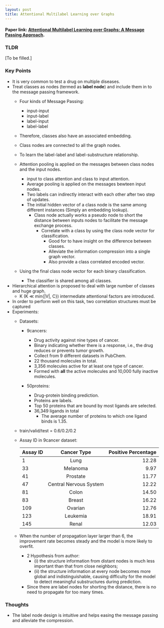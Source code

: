 ```yaml
---
layout: post
title: Attentional Multilabel Learning over Graphs
---
```


#### Paper link: [Attentional Multilabel Learning over Graphs: A Message Passing Approach](https://arxiv.org/abs/1804.00293).
### TLDR
[To be filled.]

### Key Points
- It is very common to test a drug on multiple diseases.
- Treat classes as nodes (termed as **label node**) and include them in to the message passing framework.
    - Four kinds of Message Passing:
        - input-input
        - input-label
        - label-input
        - label-label
    - Therefore, classes also have an associated embedding.
    - Class nodes are connected to all the graph nodes.
    - To learn the label-label and label-substructure relationship.
    - Attention pooling is applied on the messages between class nodes and the input nodes.
        - input to class attention and class to input attention.
        - Average pooling is applied on the messages bewteen input nodes.
        - Two labels can indirectly interact with each other after two step of updates.
        - The initial hidden vector of a class node is the same among different instances (Simply an embedding lookup).
            - Class node actually works a pseudo node to short the distance between inputs nodes to facilitate the message exchange process.
                - Correlate with a class by using the class node vector for classification.
                    - Good for to have insight on the difference between classes.
                    - Alleviate the information compression into a single graph vector.
                    - Also provide a class correlated encoded vector.

    - Using the final class node vector for each binary classification.
        - The classifier is shared among all classes.
- Hierarchical attention is proposed to deal with large number of classes and huge graph.
    - K (K ≪ min{|V|, C}) intermediate attentional factors are introduced.
- In order to perform well on this task, two correlation structures must be captured
- Experiments:
    - Datasets:
        - 9cancers:
            - Drug activity against nine types of cancer.
            - Binary indicating whether there is a response, i.e., the drug reduces or prevents tumor growth.
            - Collect from 9 different datasets in PubChem.
            - 22 thousand molecules in total.
            - 3,356 molecules active for at least one type of cancer. 
            - Formed with **all** the active molecules and 10,000 fully inactive molecules.

        - 50proteins:
            - Drug-protein binding prediction.
            - Proteins are labels.
            - Top 50 proteins that are bound by most ligands are selected.
            - 36,349 ligands in total 
                - The average number of proteins to which one ligand binds is 1.35.

    - train/valid/test = 0.6/0.2/0.2
    - Assay ID in 9cancer dataset:

        |Assay ID |Cancer Type |Positive Percentage|
        | ------------- |:-------------:| -----:|
        |1 |Lung |12.28|
        |33 |Melanoma |9.97|
        |41 |Prostate |11.77|
        |47 |Central Nervous System |12.22|
        |81 |Colon |14.50|
        |83 |Breast |16.22|
        |109 |Ovarian |12.76|
        |123 |Leukemia |18.91|
        |145 |Renal |12.03|

    - When the number of propagation layer larger than 6, the improvement rate becomes steady and the model is more likely to overfit.
        - 2 Hypothesis from author:
            - (i) the structure information from distant nodes is much less important than that from close neighbors;
            - (ii) the structure information at every node becomes more global and indistinguishable, causing difficulty for the model to detect meaningful substructures during prediction.
        - Since there are label nodes for shorting the distance, there is no need to propagate for too many times.

### Thoughts
- The label node design is intuitive and helps easing the message passing and alleviate the compression.

